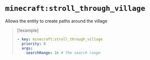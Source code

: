 # `minecraft:stroll_through_village`

Allows the entity to create paths around the village

> [!example]
> ```yaml
> - key: minecraft:stroll_through_village
>   priority: 0
>   args:
>     searchRange: 16 # The search range
> ```
